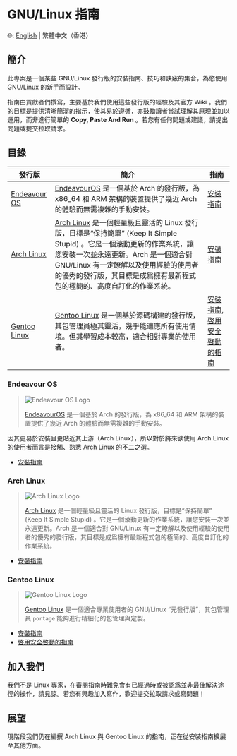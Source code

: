 # GNU/Linux 指南

🌐: [English](./README.md) | 繁體中文（香港）

## 簡介

此專案是一個某些 GNU/Linux 發行版的安裝指南、技巧和訣竅的集合，為慾使用 GNU/Linux 的新手而設計。

指南由貢獻者們撰寫，主要基於我們使用這些發行版的經驗及其官方 Wiki 。我們的目標是提供清晰簡潔的指示，使其易於遵循，亦鼓勵讀者嘗試理解其原理並加以運用，而非進行簡單的 **Copy, Paste And Run** 。若您有任何問題或建議，請提出問題或提交拉取請求。

## 目錄

| 發行版 | 簡介 | 指南 |
| --- | --- | --- |
| [Endeavour OS](#endeavour-os) | [EndeavourOS](https://www.endeavouros.com/) 是一個基於 Arch 的發行版，為 x86_64 和 ARM 架構的裝置提供了幾近 Arch 的體驗而無需複雜的手動安裝。 | [安裝指南](EOS%20Guide/Installation%20Guide%20for%20Endeavour%20OS%2C%20A%20Distro%20Based%20On%20archlinux.md) |
| [Arch Linux](#arch-linux) | [Arch Linux](https://www.archlinux.org/) 是一個輕量級且靈活的 Linux 發行版，目標是“保持簡單” (Keep It Simple Stupid) 。它是一個滾動更新的作業系統，讓您安裝一次並永遠更新。Arch 是一個適合對 GNU/Linux 有一定瞭解以及使用經驗的使用者的優秀的發行版，其目標是成爲擁有最新程式包的極簡的、高度自訂化的作業系統。 | [安裝指南](Arch%20Linux%20Guide/Installation%20Guide%20for%20Arch%20Linux.md) |
| [Gentoo Linux](#gentoo-linux) | [Gentoo Linux](https://www.gentoo.org/) 是一個基於源碼構建的發行版，其包管理員極其靈活，幾乎能適應所有使用情境。但其學習成本較高，適合相對專業的使用者。 | [安裝指南](Gentoo%20Guide/Installation%20Guide%20for%20Gentoo%20Linux.md), [啓用安全啓動的指南](Gentoo%20Guide/Instructions%20for%20enabling%20Secure%20Boot%20via%20Shim%20on%20Gentoo.md) |

### Endeavour OS

> ![Endeavour OS Logo](https://i0.wp.com/endeavouros.com/wp-content/uploads/2021/04/cropped-Endeavour-horizontal-white.png)
> 
> [EndeavourOS](https://endeavouros.com/) 是一個基於 Arch 的發行版，為 x86_64 和 ARM 架構的裝置提供了幾近 Arch 的體驗而無需複雜的手動安裝。

因其更易於安裝且更貼近其上游（Arch Linux），所以對於將來欲使用 Arch Linux 的使用者而言是接觸、熟悉 Arch Linux 的不二之選。

- [安裝指南](EOS%20Guide/Installation%20Guide%20for%20Endeavour%20OS%2C%20A%20Distro%20Based%20On%20archlinux.md)

### Arch Linux

> ![Arch Linux Logo](https://archlinux.org/static/logos/archlinux-logo-dark-scalable.518881f04ca9.svg)
> 
> [Arch Linux](https://www.archlinux.org/) 是一個輕量級且靈活的 Linux 發行版，目標是“保持簡單” (Keep It Simple Stupid) 。它是一個滾動更新的作業系統，讓您安裝一次並永遠更新。Arch 是一個適合對 GNU/Linux 有一定瞭解以及使用經驗的使用者的優秀的發行版，其目標是成爲擁有最新程式包的極簡的、高度自訂化的作業系統。

- [安裝指南](Arch%20Linux%20Guide/Installation%20Guide%20for%20Arch%20Linux.md)

### Gentoo Linux

> ![Gentoo Linux Logo](https://assets.gentoo.org/tyrian/v1/site-logo.svg)
>
> [Gentoo Linux](https://www.gentoo.org/) 是一個適合專業使用者的 GNU/Linux “元發行版”，其包管理員 `portage` 能夠進行精細化的包管理與定製。

- [安裝指南](Gentoo%20Guide/Installation%20Guide%20for%20Gentoo%20Linux%20(Advanced%20user%20only).md) 
- [啓用安全啓動的指南](Gentoo%20Guide/Instructions%20for%20enabling%20Secure%20Boot%20via%20Shim%20on%20Gentoo.md)

## 加入我們

我們不是 Linux 專家，在審閱指南時難免會有已經過時或被認爲並非最佳解決途徑的操作，請見諒。若您有興趣加入寫作，歡迎提交拉取請求或寫問題！

## 展望

現階段我們仍在編撰 Arch Linux 與 Gentoo Linux 的指南，正在從安裝指南擴展至其他方面。
